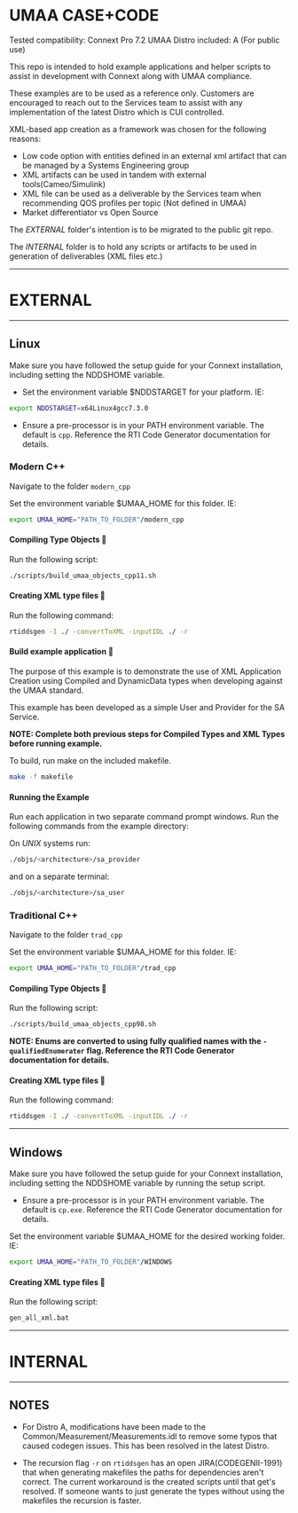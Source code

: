 # UMAA CASE+CODE

Tested compatibility: Connext Pro 7.2
UMAA Distro included:  A (For public use)

This repo is intended to hold example applications and helper scripts 
to assist in development with Connext along with UMAA compliance.

These examples are to be used as a reference only. 
Customers are encouraged to reach out to the Services team to assist with any 
implementation of the latest Distro which is CUI controlled.

XML-based app creation as a framework was chosen for the following reasons:
- Low code option with entities defined in an external xml artifact that can be 
    managed by a Systems Engineering group
- XML artifacts can be used in tandem with external tools(Cameo/Simulink)
- XML file can be used as a deliverable by the Services team when recommending
    QOS profiles per topic (Not defined in UMAA)
- Market differentiator vs Open Source

The *EXTERNAL* folder's intention is to be migrated to the public git repo.

The *INTERNAL* folder is to hold any scripts or artifacts to be used in generation
of deliverables (XML files etc.)



--------------------------------------------------------------------------------
# EXTERNAL
--------------------------------------------------------------------------------

## Linux
Make sure you have followed the setup guide for your Connext installation, 
including setting the NDDSHOME variable.

- Set the environment variable $NDDSTARGET for your platform. IE:
```sh
export NDDSTARGET=x64Linux4gcc7.3.0
```
- Ensure a pre-processor is in your PATH environment variable.
The default is `cpp`. Reference the RTI Code Generator documentation for details.

### Modern C++
Navigate to the folder `modern_cpp`

Set the environment variable $UMAA_HOME for this folder. IE:
```sh
export UMAA_HOME="PATH_TO_FOLDER"/modern_cpp
```

#### Compiling Type Objects :wrench:
Run the following script:
```sh
./scripts/build_umaa_objects_cpp11.sh
```

#### Creating XML type files :wrench:
Run the following command:
```sh
rtiddsgen -I ./ -convertToXML -inputIDL ./ -r
```

#### Build example application :wrench:
The purpose of this example is to demonstrate the use of XML Application Creation
using Compiled and DynamicData types when developing against the UMAA standard.

This example has been developed as a simple User and Provider for the SA Service.

**NOTE: Complete both previous steps for Compiled Types and XML Types before running example.**

To build, run make on the included makefile.

```sh
make -f makefile
```
#### Running the Example

Run each application in two separate command prompt windows. Run the
following commands from the example directory:

On *UNIX* systems run:

```sh
./objs/<architecture>/sa_provider
```

and on a separate terminal:
```sh
./objs/<architecture>/sa_user
```

### Traditional C++
Navigate to the folder `trad_cpp`

Set the environment variable $UMAA_HOME for this folder. IE:
```sh
export UMAA_HOME="PATH_TO_FOLDER"/trad_cpp
```

#### Compiling Type Objects :wrench:
Run the following script:
```sh
./scripts/build_umaa_objects_cpp98.sh
```
**NOTE: Enums are converted to using fully qualified names with the 
    `-qualifiedEnumerater` flag.
Reference the RTI Code Generator documentation for details.**

#### Creating XML type files :wrench:
Run the following command:
```sh
rtiddsgen -I ./ -convertToXML -inputIDL ./ -r
```
--------------------------------------------------------------------------------

## Windows

Make sure you have followed the setup guide for your Connext installation, 
including setting the NDDSHOME variable by running the setup script.

- Ensure a pre-processor is in your PATH environment variable.
The default is `cp.exe`. Reference the RTI Code Generator documentation for details.

Set the environment variable $UMAA_HOME for the desired working folder. IE:
```sh
export UMAA_HOME="PATH_TO_FOLDER"/WINDOWS
```

#### Creating XML type files :wrench:
Run the following script:
```sh
gen_all_xml.bat
```

--------------------------------------------------------------------------------
# INTERNAL
--------------------------------------------------------------------------------

## NOTES
- For Distro A, modifications have been made to the Common/Measurement/Measurements.idl 
to remove some typos that caused codegen issues. This has been resolved in the latest Distro.

- The recursion flag `-r` on `rtiddsgen` has an open JIRA(CODEGENII-1991) that 
when generating makefiles the paths for dependencies aren't correct. The current 
workaround is the created scripts until that get's resolved.
If someone wants to just generate the types without using the makefiles the recursion is faster.